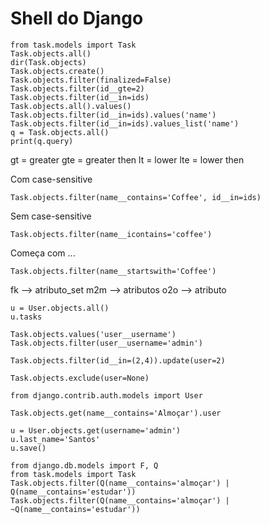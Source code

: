 # Shell do Django

	from task.models import Task
	Task.objects.all()
	dir(Task.objects)
	Task.objects.create()
	Task.objects.filter(finalized=False)
	Task.objects.filter(id__gte=2)
	Task.objects.filter(id__in=ids)
	Task.objects.all().values()
	Task.objects.filter(id__in=ids).values('name')
	Task.objects.filter(id__in=ids).values_list('name')
	q = Task.objects.all()
	print(q.query)

gt = greater
gte = greater then
lt = lower
lte = lower then

Com case-sensitive

	Task.objects.filter(name__contains='Coffee', id__in=ids)

Sem case-sensitive

	Task.objects.filter(name__icontains='coffee')

Começa com ...

	Task.objects.filter(name__startswith='Coffee')

fk --> atributo_set
m2m --> atributos
o2o --> atributo

	u = User.objects.all()
	u.tasks

	Task.objects.values('user__username')
	Task.objects.filter(user__username='admin')

	Task.objects.filter(id__in=(2,4)).update(user=2)

	Task.objects.exclude(user=None)

	from django.contrib.auth.models import User

	Task.objects.get(name__contains='Almoçar').user

	u = User.objects.get(username='admin')
	u.last_name='Santos'
	u.save()

	from django.db.models import F, Q
	from task.models import Task
	Task.objects.filter(Q(name__contains='almoçar') | Q(name__contains='estudar'))
	Task.objects.filter(Q(name__contains='almoçar') | ~Q(name__contains='estudar'))
